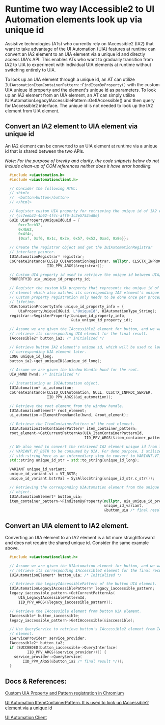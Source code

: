 # Runtime two way IAccessible2 to UI Automation elements look up via unique id
Assistive technologies (ATs) who currently rely on IAccessible2 (IA2) that want
to take advantage of the UI Automation (UIA) features at runtime can convert an
IA2 element to an UIA element via a unique id and directly access UIA's API.
This enables ATs who want to gradually transition from IA2 to UIA to experiment
with individual UIA elements at runtime without switching entirely to UIA.


To look up an UIA element through a unique id, an AT can utilize
`IUIAutomationItemContainerPattern::FindItemByProperty()` with the custom UIA
unique id property and the element's unique id as parameters.
To look up an IA2 element from an UIA element, an AT can simply
utilize IUIAutomationLegacyIAccessiblePattern::GetIAccessible() and
then query for IAccessible2 interface. The unique id is not needed to
look up the IA2 element from UIA element.

## Convert an IA2 element to UIA element via unique id
An IA2 element can be converted to an UIA element at runtime via a unique id
that is shared between the two APIs.

*Note: For the purpose of brevity and clarity, the code snippets below do not
include clean-up of COM references neither does it have error handling.*

~~~c++
  #include <uiautomation.h>
  #include <uiautomationclient.h>

  // Consider the following HTML:
  // <html>
  //  <button>button</button>
  // </html>

  // Register custom UIA property for retrieving the unique id of IA2 object.
  // {cc7eeb32-4b62-4f4c-aff6-1c2e5752ad8e}
  GUID UiaPropertyUniqueIdGuid = {
      0xcc7eeb32,
      0x4b62,
      0x4f4c,
      {0xaf, 0xf6, 0x1c, 0x2e, 0x57, 0x52, 0xad, 0x8e}};

  // Create the registrar object and get the IUIAutomationRegistrar
  // interface pointer.
  IUIAutomationRegistrar* registrar;
  CoCreateInstance(CLSID_CUIAutomationRegistrar, nullptr, CLSCTX_INPROC_SERVER,
                   IID_PPV_ARGS(&registrar));

  // Custom UIA property id used to retrieve the unique id between UIA/IA2.
  PROPERTYID uia_unique_id_property_id;

  // Register the custom UIA property that represents the unique id of an UIA
  // element which also matches its corresponding IA2 element's unique id.
  // Custom property registration only needs to be done once per process
  // lifetime.
  UIAutomationPropertyInfo unique_id_property_info = {
      UiaPropertyUniqueIdGuid, L"UniqueId", UIAutomationType_String};
  registrar->RegisterProperty(&unique_id_property_info,
                              &uia_unique_id_property_id);

  // Assume we are given the IAccessible2 element for button, and we want to
  // retrieve its corresponding UIA element for the final result.
  IAccessible2* button_ia2; /* Initialized */

  // Retrieve button IA2 element's unique id, which will be used to look up the
  // corresponding UIA element later.
  LONG unique_id_long;
  button_ia2->get_uniqueID(&unique_id_long);

  // Assume we are given the Window Handle hwnd for the root.
  UIA_HWND hwnd; /* Initialized */

  // Instantiating an IUIAutomation object.
  IUIAutomation* ui_automation;
  CoCreateInstance(CLSID_CUIAutomation, NULL, CLSCTX_INPROC_SERVER,
                   IID_PPV_ARGS(&ui_automation));

  // Retrieve the root element from the window handle.
  IUIAutomationElement* root_element;
  ui_automation->ElementFromHandle(hwnd, &root_element);

  // Retrieve the ItemContainerPattern of the root element.
  IUIAutomationItemContainerPattern* item_container_pattern;
  root_element->GetCurrentPatternAs(UIA_ItemContainerPatternId,
                                    IID_PPV_ARGS(&item_container_pattern));

  // We also need to convert the retrieved IA2 element unique id from long to
  // VARIANT.VT_BSTR to be consumed by UIA. For demo purpose, I utilize
  // std::string here as an intermediary step to convert to VARIANT.VT_BSTR.
  std::string unique_id_str = std::to_string(unique_id_long);

  VARIANT unique_id_variant;
  unique_id_variant.vt = VT_BSTR;
  unique_id_variant.bstrVal = SysAllocString(unique_id_str.c_str());

  // Retrieving the corresponding UIAutomation element from the unique id of IA2
  // object.
  IUIAutomationElement* button_uia;
  item_container_pattern->FindItemByProperty(nullptr, uia_unique_id_property_id,
                                             unique_id_variant,
                                             &button_uia /* final result */);
~~~

## Convert an UIA element to IA2 element.
Converting an UIA element to an IA2 element is a lot more straightforward and
does not require the shared unique id. Consider the same example above.
~~~c++
  #include <uiautomationclient.h>

  // Assume we are given the UIAutomation element for button, and we want to
  // retrieve its corresponding IAccessible2 element for the final result.
  IUIAutomationElement* button_uia; /* Initialized */

  // Retrieve the LegacyIAccessiblePattern of the button UIA element.
  IUIAutomationLegacyIAccessiblePattern* legacy_iaccessible_pattern;
  legacy_iaccessible_pattern->GetCurrentPatternAs(
      UIA_LegacyIAccessiblePatternId,
      IID_PPV_ARGS(&legacy_iaccessible_pattern));

  // Retrieve the IAccessible element from button UIA element.
  IAccessible* button_iaccessible;
  legacy_iaccessible_pattern->GetIAccessible(&iaccessible);

  // Use QueryService to retrieve button's IAccessible2 element from IAccessible
  // element.
  IServiceProvider* service_provider;
  IAccessible2* button_ia2;
  if (SUCCEEDED(button_iaccessible->QueryInterface(
          IID_PPV_ARGS(&service_provider)))) {
    service_provider->QueryService(
        IID_PPV_ARGS(&button_ia2 /* final result */));
  }
~~~

## Docs & References:
[Custom UIA Property and Pattern registration in Chromium](https://chromium.googlesource.com/chromium/src/+/main/ui/accessibility/platform/uia_registrar_win.h)

[UI Automation IItemContainerPattern. It is used to look up IAccessible2 element
via a unique id](https://docs.microsoft.com/en-us/windows/win32/api/uiautomationclient/nn-uiautomationclient-iuiautomationitemcontainerpattern)

[UI Automation Client](https://docs.microsoft.com/en-us/windows/win32/api/uiautomationclient/)
